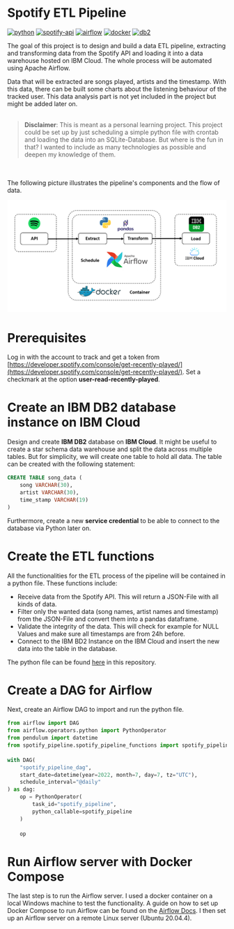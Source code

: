 # Spotify ETL Pipeline

<p align="left">
    <!-- Python -->
    <a href="https://www.python.org" target="_blank" rel="noreferrer"> <img src="https://img.shields.io/badge/Python-14354C?style=for-the-badge&logo=python&logoColor=white" alt="python"/></a>
    <!-- Spotify API -->
    <a href="https://developer.spotify.com/" target="_blank" rel="noreferrer"> <img src="https://img.shields.io/badge/Spotify%20API-1DB954?style=for-the-badge&logo=spotify&logoColor=white" alt="spotify-api"/></a>
    <!-- Airflow -->
    <a href="https://airflow.apache.org/" target="_blank" rel="noreferrer"> <img src="https://img.shields.io/badge/Apache%20Airflow-017cee?style=for-the-badge&logo=apache-airflow&logoColor=white" alt="airflow"/></a>
    <!-- Docker -->
    <a href="https://www.docker.com/" target="_blank" rel="noreferrer"> <img src="https://img.shields.io/badge/Docker-0db7ed?style=for-the-badge&logo=docker&logoColor=white" alt="docker"/></a>
    <!-- IBM DB2 -->
    <a href="https://www.ibm.com/products/db2-database" target="_blank" rel="noreferrer"> <img src="https://img.shields.io/badge/IBM%20DB2-0530ad?style=for-the-badge&logo=ibm&logoColor=white" alt="db2"/></a>

</p>


The goal of this project is to design and build a data ETL pipeline, extracting and transforming data from the Spotify 
API and loading it into a data warehouse hosted on IBM Cloud. The whole process will be automated using Apache Airflow.

Data that will be extracted are songs played, artists and the timestamp. With this data, there can be built some charts 
about the listening behaviour of the tracked user. This data analysis part is not yet included in the project but might 
be added later on.
<br></br>
> **Disclaimer**: This is meant as a personal learning project. This project could be set up by just scheduling a simple
> python file with crontab and loading the data into an SQLite-Database. But where is the fun in that? I wanted to include
> as many technologies as possible and deepen my knowledge of them.

<br></br>
The following picture illustrates the pipeline's components and the flow of data.

![](images/pipeline.png "Schema")

# Prerequisites
Log in with the account to track and get a token from [https://developer.spotify.com/console/get-recently-played/](https://developer.spotify.com/console/get-recently-played/). 
Set a checkmark at the option <b>user-read-recently-played</b>.

# Create an IBM DB2 database instance on IBM Cloud
Design and create <b>IBM DB2</b> database on <b>IBM Cloud</b>. It might be useful to create a star schema data warehouse 
and split the data across multiple tables. But for simplicity, we will create one table to hold all data. The table
can be created with the following statement:

```sql
CREATE TABLE song_data (
    song VARCHAR(30),
    artist VARCHAR(30), 
    time_stamp VARCHAR(19)
)
```
Furthermore, create a new <b>service credential</b> to be able to connect to the database via Python later on. 

# Create the ETL functions
All the functionalities for the ETL process of the pipeline will be contained in a python file. These functions include:
- Receive data from the Spotify API. This will return a JSON-File with all kinds of data.
- Filter only the wanted data (song names, artist names and timestamp) from the JSON-File and convert them into a pandas 
  dataframe.
- Validate the integrity of the data. This will check for example for NULL Values and make sure all 
  timestamps are from 24h before.
- Connect to the IBM BD2 Instance on the IBM Cloud and insert the new data into the table in the database.

The python file can be found [here](dags/spotify_pipeline/spotify_pipeline_functions.py) in this repository.

# Create a DAG for Airflow
Next, create an Airflow DAG to import and run the python file.

```python
from airflow import DAG
from airflow.operators.python import PythonOperator
from pendulum import datetime
from spotify_pipeline.spotify_pipeline_functions import spotify_pipeline

with DAG(
    "spotify_pipeline_dag",
    start_date=datetime(year=2022, month=7, day=7, tz="UTC"),
    schedule_interval="@daily"
) as dag:
    op = PythonOperator(
        task_id="spotify_pipeline",
        python_callable=spotify_pipeline
    )

    op
```

# Run Airflow server with Docker Compose 
The last step is to run the Airflow server. I used a docker container on a local Windows machine to test the functionality.
A guide on how to set up Docker Compose to run Airflow can be found on the [Airflow Docs](https://airflow.apache.org/docs/apache-airflow/stable/start/docker.html).
I then set up an Airflow server on a remote Linux server (Ubuntu 20.04.4).
